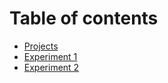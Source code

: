 # Table of contents

* [Projects](README.md)
* [Experiment 1](experiment-1.md)
* [Experiment 2](experiment-2.md)
